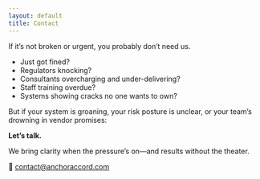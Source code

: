 ```yaml
---
layout: default
title: Contact
---
```


If it’s not broken or urgent, you probably don’t need us.

- Just got fined?  
- Regulators knocking?  
- Consultants overcharging and under-delivering?  
- Staff training overdue?  
- Systems showing cracks no one wants to own?

But if your system is groaning, your risk posture is unclear,
or your team’s drowning in vendor promises:

**Let’s talk.**

We bring clarity when the pressure’s on—and results without the theater.

📧 [contact@anchoraccord.com](mailto:contact@anchoraccord.com)